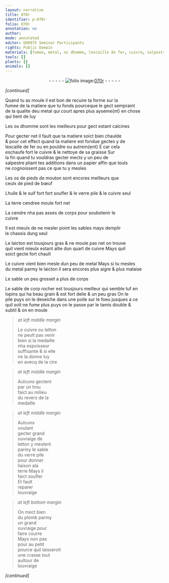 ```yaml
---
layout: narrative
title: 070r
identifier: p-070r
folio: 070r
annotation: no
author:
mode: annotated
editor: GR8975 Seminar Participants
rights: Public Domain
materials: [fumee, metal, os dhomme, lescaille de fer, cuivre, salpestre, papier, os de pieds de mouton, pied de bœuf, huile, suif, verre, terre cendree, cendre, laicton, tuf, letton, cire, terre, plomb]
tools: []
plants: []
animals: []
---
```


<div class="folio" align="center">- - - - - <a href="http://gallica.bnf.fr/ark:/12148/btv1b10500001g/f145.image" target="_blank"><img src="https://cu-mkp.github.io/2017-workshop-edition/assets/photo-icon.png" alt="folio image: " style="display:inline-block; margin-bottom:-3px;"/>070r</a> - - - - - </div>  
 
*[continued]*
  
Quand tu as moule il est bon de recuire ta forme sur la<br/> <span class="m">fumee</span> de la matiere que tu fonds pourceque le gect sempraint<br/> de la qualite deu <span class="m">metal</span> qui court apres plus ayseme{nt} en chose<br/> qui tient de luy
 
Les <span class="m">os dhomme</span> sont les meilleurs pour gect estant calcines
 
Pour gecter net il fault que ta matiere soict bien chaulde<br/> & pour cet effect quand ta matiere est fondue gectes y de<br/> <span class="m">lescaille de fer</span> ou en pouldre ou autrem{ent} E car cela<br/> eschaufe fort le <span class="m">cuivre</span> & le nettoye de sa graisse Sur<br/> la fin quand tu vouldras gecter mects y un peu de<br/> <span class="m">salpestre</span> pliant tes additions dans un <span class="m">papier</span> affin que touls<br/> ne cognoissent pas ce que tu y mesles
 
Les <span class="m">os de pieds de mouton</span> sont encores meilleurs que<br/> ceulx de <span class="m">pied de bœuf</span>
 
L<span class="m">huile</span> & le <span class="m">suif</span> fort fort soufler & le <span class="m">verre</span> pile & le <span class="m">cuivre</span> seul
 
La <span class="m">terre cendree</span> moule fort net
 
La <span class="m">cendre</span> nha pas asses de corps pour soubstenir le<br/> <span class="m">cuivre</span>
 
Il est mieulx de ne mesler point les sables mays demplir<br/> le chassis dung seul
 
Le <span class="m">laicton</span> est tousjours gras & ne moule pas net on trouve<br/> quil vient mieulx estant allie dun quart de <span class="m">cuivre</span> Mays quil<br/> soict gecte fort chault
 
Le <span class="m">cuivre</span> vient bien mesle dun peu de <span class="m">metal</span> Mays si tu mesles<br/> du <span class="m">metal</span> parmy le <span class="m">laicton</span> il sera encores plus aigre & plus malaise
 
Le sable un peu grosset a plus de corps
 
Le sable de corp rocher est tousjours meilleur qui semble <span class="m">tuf</span> en<br/> lopins qui ha beau grain & est fort delie & un peu gras On le<br/> pile puys on le deseiche dans une poile sur le foeu jusques a ce<br/> quil soit ne fume plus puys on le passe par le tamis double &<br/> subtil & on en moule 
 
> *at left middle margin*
> 
>   Le <span class="m">cuivre</span> ou <span class="m">letton</span><br/> ne peult pas venir<br/> bien si la medaille<br/> nha espoisseur<br/> suffisante & si elle<br/> ne la donne luy<br/> en avecq de la <span class="m">cire</span>
 
> *at left middle margin*
> 
>   Aulcuns gectent<br/> par un trou<br/> faict au milieu<br/> du revers de la<br/> medaille
 
> *at left middle margin*
> 
>   Aulcuns<br/> voulant<br/> gecter grand<br/> ouvraige de<br/> <span class="m">letton</span> y meslent<br/> parmy le sable<br/> du <span class="m">verre</span> pile<br/> pour donner<br/> liaison ala<br/> <span class="m">terre</span> Mays il<br/> faict soufler<br/> Et fault<br/> reparer<br/> louvraige
 
> *at left bottom margin*
> 
>   On mect bien<br/> du <span class="m">plomb</span> parmy<br/> un grand<br/> ouvraige pour<br/> faire courre<br/> Mays non pas<br/> pour au petit<br/> pource quil laisseroit<br/> une crasse tout<br/> aultour de<br/> louvraige
 
*[continued]*
 
